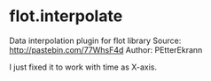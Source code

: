 flot.interpolate
================

Data interpolation plugin for flot library
Source: http://pastebin.com/77WhsF4d
Author: PEtterEkrann

I just fixed it to work with time as X-axis.